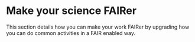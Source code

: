 # Make your science FAIRer

This section details how you can make your work FAIRer by upgrading how you can do common activities in a FAIR enabled way.
